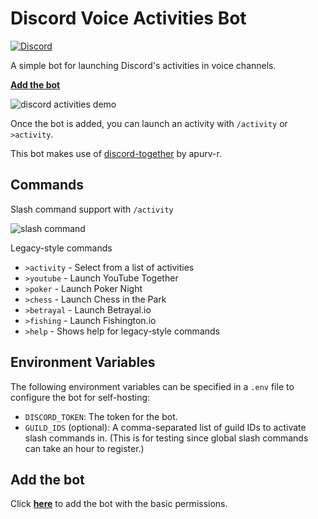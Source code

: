 # Discord Voice Activities Bot

[![Discord](https://img.shields.io/discord/819650821314052106?color=7289DA&logo=discord&logoColor=white)](https://discord.gg/fPrdqh3Zfu "Dev Pro Tips Discussion & Support Server")

A simple bot for launching Discord's activities in voice channels.

[**Add the bot**](https://discord.com/api/oauth2/authorize?client_id=887066414723260517&permissions=3072&scope=bot%20applications.commands)

![discord activities demo](https://user-images.githubusercontent.com/20955511/133156951-db1ad975-c3b9-4317-964c-dc965bd3d724.gif)

Once the bot is added, you can launch an activity with `/activity` or `>activity`.

This bot makes use of [discord-together](https://github.com/apurv-r/discord-together) by apurv-r.

## Commands

Slash command support with `/activity`

![slash command](https://user-images.githubusercontent.com/20955511/133788815-2f67757f-5092-49df-a085-a657a98830b5.png)

Legacy-style commands

* `>activity` - Select from a list of activities
* `>youtube` - Launch YouTube Together
* `>poker` - Launch Poker Night
* `>chess` - Launch Chess in the Park
* `>betrayal` - Launch Betrayal.io
* `>fishing` - Launch Fishington.io
* `>help` - Shows help for legacy-style commands

## Environment Variables

The following environment variables can be specified in a `.env` file to configure the bot for self-hosting:

* `DISCORD_TOKEN`: The token for the bot.
* `GUILD_IDS` (optional): A comma-separated list of guild IDs to activate slash commands in. (This is for testing since global slash commands can take an hour to register.)

## Add the bot

Click [**here**](https://discord.com/api/oauth2/authorize?client_id=887066414723260517&permissions=3072&scope=bot%20applications.commands) to add the bot with the basic permissions.
